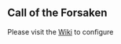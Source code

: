 ## Call of the Forsaken
Please visit the [Wiki](https://github.com/xackery/peq-expansions/wiki) to configure
